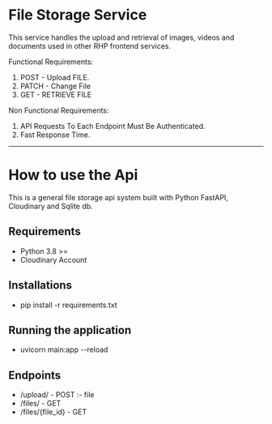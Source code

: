 # File Storage Service

This service handles the upload and retrieval of images, videos and documents used in other RHP frontend services.

Functional Requirements:

1. POST - Upload FILE.
2. PATCH - Change File
3. GET - RETRIEVE FILE

Non Functional Requirements:

1. API Requests To Each Endpoint Must Be Authenticated.
2. Fast Response Time.

---
# How to use the Api

This is a general file storage api system built with Python FastAPI, Cloudinary and Sqlite db.

## Requirements
- Python 3.8 >=
- Cloudinary Account

## Installations
- pip install -r requirements.txt

## Running the application
- uvicorn main:app --reload

## Endpoints
- /upload/ - POST :- file
- /files/ - GET
- /files/{file_id} - GET
